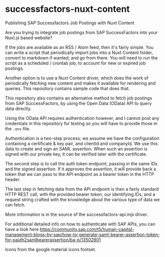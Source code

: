 # successfactors-nuxt-content
Publishing SAP Successfactors Job Postings with Nuxt Content

Are you trying to integrate job postings from SAP SuccessFactors into your Nuxt.js based website?

If the jobs are available as an RSS / Atom feed, then it's fairly simple. You can write a script that periodically import jobs into a Nuxt Content folder, convert to markdown if wanted, and go from there. You will need to run the script as a scheduled / crontab job, to account for new or expired job postings.

Another option is to use a Nuxt Content driver, which does the work of periodically fetching new content and makes it available for rendering and queries. This repository contains sample code that does that.

This repository also contains an alternative method to fetch job postings from SAP SuccessFactors, by using the Open Data (OData) API to query data directly. 

Using the OData API requires authentication however, and I cannot post any credentials in this repository for testing so you will have to provide those in the `.env` file.

Authentication is a two-step process; we assume we have the configuration containing a certificate & key pair, and clientId and companyId. We use this data to create and sign an SAML assertion. When such an assertion is signed with our private key, it can be verified later with the certificate.

The second step is to call the auth token endpoint, passing in the same IDs and the signed assertion. If it approves the assertion, it will provide back a token that we can pass to the API endpoint as a bearer token in the HTTP header. 

The last step in fetching data from the API endpoint is then a fairly standard HTTP REST call, with the provided bearer token, our identifying IDs, and a request string crafted with the knowledge about the various type of data we can fetch. 

More information is in the source of the successfactors-api.mjs driver.

For additional detailed info on how to authenticate with SAP APIs, you can have a look here
https://community.sap.com/t5/human-capital-management-blogs-by-sap/how-to-generate-saml-bearer-assertion-token-for-oauth2samlbearerassertion/ba-p/13502801


Icons from the google material icons fontset.

